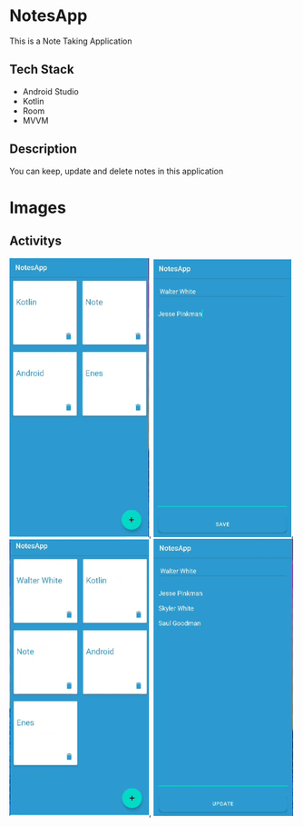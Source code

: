 # NotesApp

This is a Note Taking Application

## Tech Stack

- Android Studio
- Kotlin
- Room
- MVVM

## Description

You can keep, update and delete notes in this application

# Images

## Activitys

![Main Activity](MainActivity.PNG), ![Save Note Activity](SaveNoteActivty.PNG), ![Saved Note Activity](SavedNoteActivity.PNG), ![Update Note Activity](UpdateNoteActivity.PNG)
